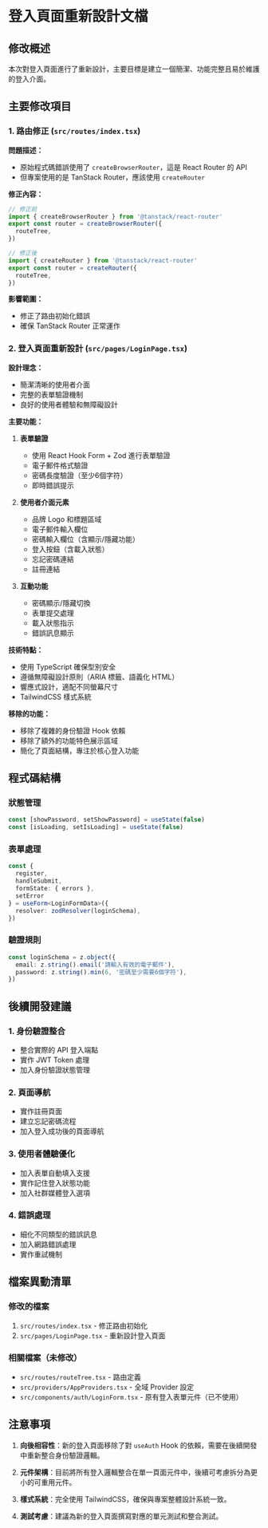 # 登入頁面重新設計文檔

## 修改概述

本次對登入頁面進行了重新設計，主要目標是建立一個簡潔、功能完整且易於維護的登入介面。

## 主要修改項目

### 1. 路由修正 (`src/routes/index.tsx`)

**問題描述：**
- 原始程式碼錯誤使用了 `createBrowserRouter`，這是 React Router 的 API
- 但專案使用的是 TanStack Router，應該使用 `createRouter`

**修正內容：**
```typescript
// 修正前
import { createBrowserRouter } from '@tanstack/react-router'
export const router = createBrowserRouter({
  routeTree,
})

// 修正後
import { createRouter } from '@tanstack/react-router'
export const router = createRouter({
  routeTree,
})
```

**影響範圍：**
- 修正了路由初始化錯誤
- 確保 TanStack Router 正常運作

### 2. 登入頁面重新設計 (`src/pages/LoginPage.tsx`)

**設計理念：**
- 簡潔清晰的使用者介面
- 完整的表單驗證機制
- 良好的使用者體驗和無障礙設計

**主要功能：**
1. **表單驗證**
   - 使用 React Hook Form + Zod 進行表單驗證
   - 電子郵件格式驗證
   - 密碼長度驗證（至少6個字符）
   - 即時錯誤提示

2. **使用者介面元素**
   - 品牌 Logo 和標題區域
   - 電子郵件輸入欄位
   - 密碼輸入欄位（含顯示/隱藏功能）
   - 登入按鈕（含載入狀態）
   - 忘記密碼連結
   - 註冊連結

3. **互動功能**
   - 密碼顯示/隱藏切換
   - 表單提交處理
   - 載入狀態指示
   - 錯誤訊息顯示

**技術特點：**
- 使用 TypeScript 確保型別安全
- 遵循無障礙設計原則（ARIA 標籤、語義化 HTML）
- 響應式設計，適配不同螢幕尺寸
- TailwindCSS 樣式系統

**移除的功能：**
- 移除了複雜的身份驗證 Hook 依賴
- 移除了額外的功能特色展示區域
- 簡化了頁面結構，專注於核心登入功能

## 程式碼結構

### 狀態管理
```typescript
const [showPassword, setShowPassword] = useState(false)
const [isLoading, setIsLoading] = useState(false)
```

### 表單處理
```typescript
const { 
  register, 
  handleSubmit, 
  formState: { errors },
  setError 
} = useForm<LoginFormData>({
  resolver: zodResolver(loginSchema),
})
```

### 驗證規則
```typescript
const loginSchema = z.object({
  email: z.string().email('請輸入有效的電子郵件'),
  password: z.string().min(6, '密碼至少需要6個字符'),
})
```

## 後續開發建議

### 1. 身份驗證整合
- 整合實際的 API 登入端點
- 實作 JWT Token 處理
- 加入身份驗證狀態管理

### 2. 頁面導航
- 實作註冊頁面
- 建立忘記密碼流程
- 加入登入成功後的頁面導航

### 3. 使用者體驗優化
- 加入表單自動填入支援
- 實作記住登入狀態功能
- 加入社群媒體登入選項

### 4. 錯誤處理
- 細化不同類型的錯誤訊息
- 加入網路錯誤處理
- 實作重試機制

## 檔案異動清單

### 修改的檔案
1. `src/routes/index.tsx` - 修正路由初始化
2. `src/pages/LoginPage.tsx` - 重新設計登入頁面

### 相關檔案（未修改）
- `src/routes/routeTree.tsx` - 路由定義
- `src/providers/AppProviders.tsx` - 全域 Provider 設定
- `src/components/auth/LoginForm.tsx` - 原有登入表單元件（已不使用）

## 注意事項

1. **向後相容性**：新的登入頁面移除了對 `useAuth` Hook 的依賴，需要在後續開發中重新整合身份驗證邏輯。

2. **元件架構**：目前將所有登入邏輯整合在單一頁面元件中，後續可考慮拆分為更小的可重用元件。

3. **樣式系統**：完全使用 TailwindCSS，確保與專案整體設計系統一致。

4. **測試考慮**：建議為新的登入頁面撰寫對應的單元測試和整合測試。